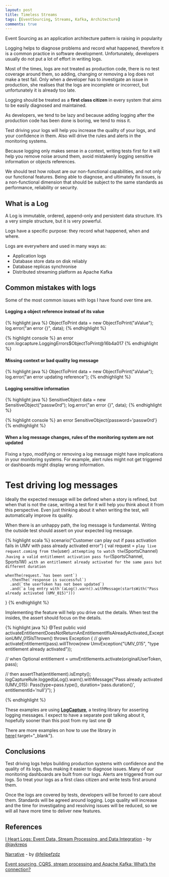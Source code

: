 ```yaml
---
layout: post
title: Timeless Streams
tags: [EventSourcing, Streams, Kafka, Architecture]
comments: true
---
```


Event Sourcing as an application architecture pattern is raising in popularity  

Logging helps to diagnose problems and record what happened, therefore it is a common practice in software development. 
Unfortunately, developers usually do not put a lot of effort in writing logs. 

Most of the times, logs are not treated as production code, there is no test coverage around them, so adding, changing or removing a log does not make a test fail. 
Only when a developer has to investigate an issue in production, she realises that the logs are incomplete or incorrect, but unfortunately it is already too late.

Logging should be treated as a **first class citizen** in every system that aims to be easily diagnosed and maintained.

As developers, we tend to be lazy and because adding logging after the production code has been done is boring, we tend to miss it. 

Test driving your logs will help you increase the quality of your logs, and your confidence in them. 
Also will drive the rules and alerts in the monitoring systems. 

Because logging only makes sense in a context, writing tests first for it will help you remove noise around them, avoid mistakenly logging sensitive information or objects references.
 
We should test how robust are our non-functional capabilities, and not only our functional features. 
Being able to diagnose, and ultimately fix issues, is a non-functional dimension that should be subject to the same standards as performance, reliability or security.

## What is a Log

A Log is immutable, ordered, append-only and persistent data structure. It’s a very simple structure, but it is very powerful. 

Logs have a specific purpose: they record what happened, when and where. 

Logs are everywhere and used in many ways as:

- Application logs
- Database store data on disk reliably
- Database replicas synchronise
- Distributed streaming platform as Apache Kafka

## Common mistakes with logs

Some of the most common issues with logs I have found over time are.

#### Logging a object reference instead of its value

{% highlight java %}
ObjectToPrint data = new ObjectToPrint("aValue");
log.error("an error {}", data);
{% endhighlight %}

{% highlight console %}
an error com.logcapture.LoggingErrors$ObjectToPrint@16b4a017
{% endhighlight %}

#### Missing context or bad quality log message

{% highlight java %}
ObjectToPrint data = new ObjectToPrint("aValue");
log.error("an error updating reference");
{% endhighlight %}

#### Logging sensitive information

{% highlight java %}
SensitiveObject data = new SensitiveObject("passw0rd");
log.error("an error {}", data);
{% endhighlight %}

{% highlight console %}
an error SensitiveObject{password='passw0rd'}
{% endhighlight %}

#### When a log message changes, rules of the monitoring system are not updated

Fixing a typo, modifying or removing a log message might have implications in your monitoring systems. For example, alert rules 
might not get triggered or dashboards might display wrong information.

# Test driving log messages 

Ideally the expected message will be defined when a story is refined, but when that is not the case, 
writing a test for it will help you think about it from this perspective. 
Even just thinking about it when writing the test, will automatically improve its quality.  

When there is an unhappy path, the log message is fundamental. Writing the outside test should assert on your expected log message.

{% highlight scala %}
  scenario("Customer can play out if pass activation fails in UMV with pass already activated error") {
    val request = `play live request`
      .`coming from the`(user)
      .`attempting to watch the`(SportsChannel)
      .`having a valid entitlement activation pass for`(SportsChannel, Sports1W)
      .`with an entitlement already activated for the same pass but different duration`

    whenThe(request.`has been sent`)
      .thenThe(`response is successful`)
      .and(`the userToken has not been updated`)
      .and(`a log entry with`(aLog().warn().withMessage(startsWith("Pass already activated (UMV_015)")))
  }
{% endhighlight %}

Implementing the feature will help you drive out the details. When test the insides, the assert should focus on the details.

{% highlight java %}
@Test
public void activateEntitlementDoesNotReturnAnEntitlementIfIsAlreadyActivated_ExceptionUMV_015IsThrown() throws Exception {
  // given
  activateEntitlement(pass).willThrow(new UmvException("UMV_015", "type entitlement already activated"));

  // when
  Optional<Entitlement> entitlement = umvEntitlements.activate(originalUserToken, pass);

  // then
  assertThat(entitlement).isEmpty();
  logCaptureRule.logged(aLog().warn().withMessage("Pass already activated (UMV_015): Pass{type=pass.type(), duration='pass.duration()', entitlementId='null'}");
}

{% endhighlight %}
 
These examples are using [**LogCapture**](https://github.com/mustaine/logcapture), a testing library for asserting logging messages. 
I expect to have a separate post talking about it, hopefully sooner than this post from my last one 😅

There are more examples on how to use the library in [here](https://github.com/mustaine/logcapture/blob/master/src/test/java/com/logcapture/example/ExampleShould.java){:target="_blank"}.

## Conclusions

Test driving logs helps building production systems with confidence and the quality of its logs, thus making it easier to diagnose issues. 
Many of our monitoring dashboards are built from our logs. Alerts are triggered from our logs.
So treat your logs as a first class citizen and write tests first around them.

Once the logs are covered by tests, developers will be forced to care about them. Standards will be agreed around logging. 
Logs quality will increase and the time for investigating and resolving issues will be reduced, so we will all have more time to deliver new features.

## References

[I Heart Logs: Event Data, Stream Processing, and Data Integration](http://shop.oreilly.com/product/0636920034339.do) - by [@jaykreps](https://twitter.com/jaykreps)

[Narrative](https://github.com/felipefzdz/narrative) - by [@felipefzdz](https://twitter.com/felipefzdz)

[Event sourcing, CQRS, stream processing and Apache Kafka: What’s the connection?](https://www.confluent.io/blog/event-sourcing-cqrs-stream-processing-apache-kafka-whats-connection/)








